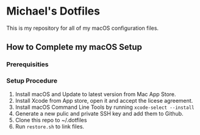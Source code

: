 # Michael's Dotfiles

This is my repository for all of my macOS configuration files.

## How to Complete my macOS Setup

### Prerequisities

### Setup Procedure

1. Install macOS and Update to latest version from Mac App Store.
2. Install Xcode from App store, open it and accept the licese agreement.
3. Install macOS Command Line Tools by running `xcode-select --install`
4. Generate a new pulic and private SSH key and add them to Github.
5. Clone this repo to ~/.dotfiles
6. Run `restore.sh` to link files.
